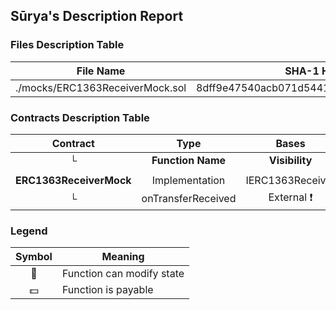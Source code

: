 ## Sūrya's Description Report

### Files Description Table


|  File Name  |  SHA-1 Hash  |
|-------------|--------------|
| ./mocks/ERC1363ReceiverMock.sol | 8dff9e47540acb071d54410f8b5f9b8762ce929f |


### Contracts Description Table


|  Contract  |         Type        |       Bases      |                  |                 |
|:----------:|:-------------------:|:----------------:|:----------------:|:---------------:|
|     └      |  **Function Name**  |  **Visibility**  |  **Mutability**  |  **Modifiers**  |
||||||
| **ERC1363ReceiverMock** | Implementation | IERC1363Receiver |||
| └ | onTransferReceived | External ❗️ | 🛑  |NO❗️ |


### Legend

|  Symbol  |  Meaning  |
|:--------:|-----------|
|    🛑    | Function can modify state |
|    💵    | Function is payable |
